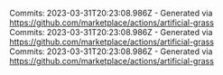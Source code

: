 Commits: 2023-03-31T20:23:08.986Z - Generated via https://github.com/marketplace/actions/artificial-grass
<br>
Commits: 2023-03-31T20:23:08.986Z - Generated via https://github.com/marketplace/actions/artificial-grass
<br>
Commits: 2023-03-31T20:23:08.986Z - Generated via https://github.com/marketplace/actions/artificial-grass
<br>
